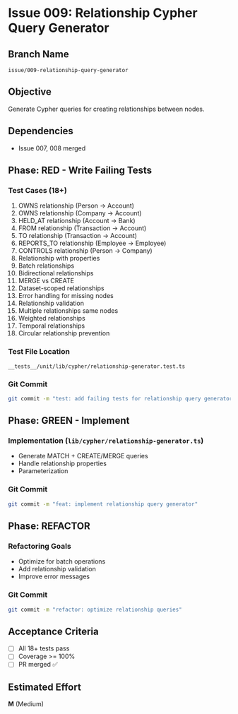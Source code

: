 # Issue 009: Relationship Cypher Query Generator

## Branch Name
`issue/009-relationship-query-generator`

## Objective
Generate Cypher queries for creating relationships between nodes.

## Dependencies
- Issue 007, 008 merged

## Phase: RED - Write Failing Tests

### Test Cases (18+)
1. OWNS relationship (Person -> Account)
2. OWNS relationship (Company -> Account)
3. HELD_AT relationship (Account -> Bank)
4. FROM relationship (Transaction -> Account)
5. TO relationship (Transaction -> Account)
6. REPORTS_TO relationship (Employee -> Employee)
7. CONTROLS relationship (Person -> Company)
8. Relationship with properties
9. Batch relationships
10. Bidirectional relationships
11. MERGE vs CREATE
12. Dataset-scoped relationships
13. Error handling for missing nodes
14. Relationship validation
15. Multiple relationships same nodes
16. Weighted relationships
17. Temporal relationships
18. Circular relationship prevention

### Test File Location
`__tests__/unit/lib/cypher/relationship-generator.test.ts`

### Git Commit
```bash
git commit -m "test: add failing tests for relationship query generator"
```

## Phase: GREEN - Implement

### Implementation (`lib/cypher/relationship-generator.ts`)
- Generate MATCH + CREATE/MERGE queries
- Handle relationship properties
- Parameterization

### Git Commit
```bash
git commit -m "feat: implement relationship query generator"
```

## Phase: REFACTOR

### Refactoring Goals
- Optimize for batch operations
- Add relationship validation
- Improve error messages

### Git Commit
```bash
git commit -m "refactor: optimize relationship queries"
```

## Acceptance Criteria
- [ ] All 18+ tests pass
- [ ] Coverage >= 100%
- [ ] PR merged ✅

## Estimated Effort
**M** (Medium)
